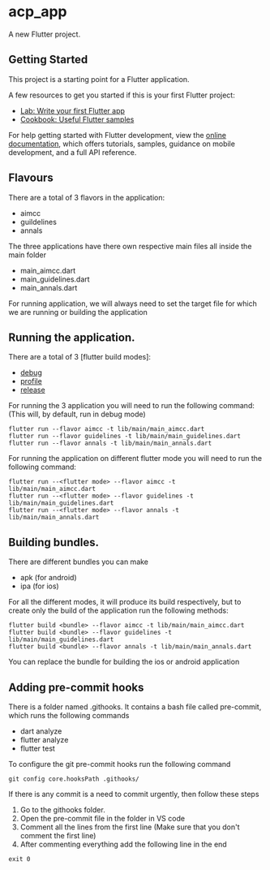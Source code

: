 # acp_app

A new Flutter project.

## Getting Started

This project is a starting point for a Flutter application.

A few resources to get you started if this is your first Flutter project:

- [Lab: Write your first Flutter app](https://docs.flutter.dev/get-started/codelab)
- [Cookbook: Useful Flutter samples](https://docs.flutter.dev/cookbook)

For help getting started with Flutter development, view the
[online documentation](https://docs.flutter.dev/), which offers tutorials,
samples, guidance on mobile development, and a full API reference.

## Flavours

There are a total of 3 flavors in the application:

- aimcc
- guildelines
- annals

The three applications have there own respective main files all inside the main folder

- main_aimcc.dart
- main_guidelines.dart
- main_annals.dart

For running application, we will always need to set the target file for which we are running or building the application

## Running the application.
There are a total of 3 [flutter build modes]:

- [debug](https://docs.flutter.dev/testing/build-modes#debug)
- [profile](https://docs.flutter.dev/testing/build-modes#profile)
- [release](https://docs.flutter.dev/testing/build-modes#release)

For running the 3 application you will need to run the following command:
(This will, by default, run in debug mode)

```
flutter run --flavor aimcc -t lib/main/main_aimcc.dart
flutter run --flavor guidelines -t lib/main/main_guidelines.dart
flutter run --flavor annals -t lib/main/main_annals.dart
```

For running the application on different flutter mode you will need to run the following command:

```
flutter run --<flutter mode> --flavor aimcc -t lib/main/main_aimcc.dart
flutter run --<flutter mode> --flavor guidelines -t lib/main/main_guidelines.dart
flutter run --<flutter mode> --flavor annals -t lib/main/main_annals.dart
```

## Building bundles.
There are different bundles you can make

- apk (for android)
- ipa (for ios)

For all the different modes, it will produce its build respectively, but to create only the build of the application run the following methods:
```
flutter build <bundle> --flavor aimcc -t lib/main/main_aimcc.dart
flutter build <bundle> --flavor guidelines -t lib/main/main_guidelines.dart
flutter build <bundle> --flavor annals -t lib/main/main_annals.dart
``` 

You can replace the bundle for building the ios or android application

## Adding pre-commit hooks
There is a folder named .githooks. It contains a bash file called pre-commit, which runs the following commands

- dart analyze
- flutter analyze
- flutter test

To configure the git pre-commit hooks run the following command

```
git config core.hooksPath .githooks/
```

If there is any commit is a need to commit urgently, then follow these steps
1. Go to the githooks folder.
2. Open the pre-commit file in the folder in VS code
3. Comment all the lines from the first line (Make sure that you don't comment the first line)
4. After commenting everything add the following line in the end
```
exit 0
```